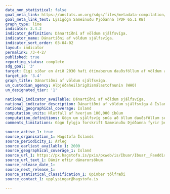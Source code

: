 ```yaml
---
data_non_statistical: false
goal_meta_link: https://unstats.un.org/sdgs/files/metadata-compilation/Metadata-Goal-3.pdf
goal_meta_link_text: Lýsigögn Sameinuðu Þjóðanna (PDF 65.1 KB)
graph_type: line
indicator: 3.4.2
indicator_definition: Dánartíðni af völdum sjálfsvíga.
indicator_name: Dánartíðni af völdum sjálfsvíga.
indicator_sort_order: 03-04-02
layout: indicator
permalink: /3-4-2/
published: true
reporting_status: complete
sdg_goal: '3'
target: Eigi síðar en árið 2030 hafi ótímabærum dauðsföllum af völdum annarra sjúkdóma en smitsjúkdóma verið fækkað um þriðjung með fyrirbyggjandi aðgerðum og meðferð ásamt því að stuðlað verði að geðheilbrigði og vellíðan.
target_id: '3.4'
graph_title: Dánartíðni af völdum sjálfsvíga.
un_custodian_agency: Alþjóðaheilbrigðismálastofnunin (WHO)
un_designated_tier: '1'

national_indicator_available: Dánartíðni af völdum sjálfsvíga.
national_indicator_description: Dánartíðni af völdum sjálfsvíga á Íslandi.
national_geographical_coverage: Ísland
computation_units: Hlutfall af hverjum 100,000 íbúum
computation_definitions: Gögn um sjálfsvíg snúa að öllum dauðsföllum sem úrskurðuð eru vegna vísvitandi sjálfsskaða.
comments_limitations: Gögn fylgja forskrift Sameinuðu Þjóðanna fyrir þennan mælikvarða. Þessi mælikvarði var fundinn í samstarfi við sérfræðinga á þessu sviði.

source_active_1: true
source_organisation_1: Hagstofa Íslands
source_periodicity_1: Árleg
source_earliest_available_1: 2000
source_geographical_coverage_1: Ísland
source_url_1: https://px.hagstofa.is/pxis/pxweb/is/Ibuar/Ibuar__Faeddirdanir__danir__danarmein/MAN05301.px
source_url_text_1: Dánir eftir dánarorsökum
source_release_date_1:
source_next_release_1:
source_statistical_classification_1: Opinber tölfræði
source_contact_1: upplysingar@hagstofa.is

---
```

